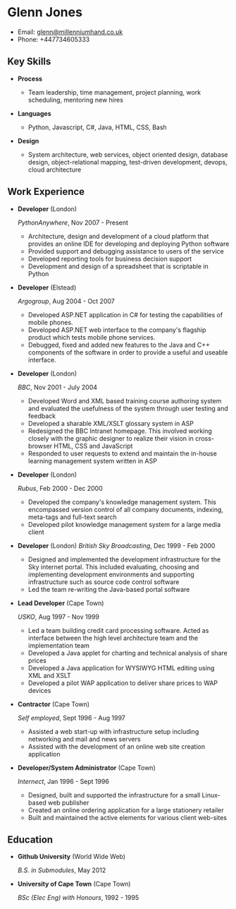 Glenn Jones
===========

* Email: glenn@millenniumhand.co.uk
* Phone: +447734605333


Key Skills
----------
*   **Process**
    - Team leadership, time management, project planning, work scheduling, mentoring new hires

*   **Languages**
    - Python, Javascript, C#, Java, HTML, CSS, Bash

*   **Design**
    - System architecture, web services, object oriented design, database
      design, object-relational mapping, test-driven development, devops, cloud architecture

Work Experience
---------------

*   **Developer** (London)

    *PythonAnywhere*, Nov 2007 - Present

    - Architecture, design and development of a cloud platform that provides an
      online IDE for developing and deploying Python software
    - Provided support and debugging assistance to users of the service
    - Developed reporting tools for business decision support
    - Development and design of a spreadsheet that is scriptable in Python

*   **Developer** (Elstead)

    *Argogroup*, Aug 2004 - Oct 2007

    - Developed ASP.NET application in C# for testing the capabilities of mobile
      phones.
    - Developed ASP.NET web interface to the company's flagship product which
      tests mobile phone services.
    - Debugged, fixed and added new features to the Java and C++ components of
      the software in order to provide a useful and useable interface.

*   **Developer** (London)

    *BBC*, Nov 2001 - July 2004

    - Developed Word and XML based training course authoring system and
      evaluated the usefulness of the system through user testing and feedback
    - Developed a sharable XML/XSLT glossary system in ASP
    - Redesigned the BBC Intranet homepage. This involved working closely with
      the graphic designer to realize their vision in cross-browser HTML, CSS
      and JavaScript
    - Responded to user requests to extend and maintain the in-house learning
      management system written in ASP

*   **Developer** (London)

    *Rubus*, Feb 2000 - Dec 2000

    - Developed the company's knowledge management system. This encompassed
      version control of all company documents, indexing, meta-tags and
      full-text search
    - Developed pilot knowledge management system for a large media client


*   **Developer** (London)
    *British Sky Broadcasting*, Dec 1999 - Feb 2000

    - Designed and implemented the development infrastructure for the Sky
      internet portal. This included evaluating, choosing and implementing
      development environments and supporting infrastructure such as source code
      control software
    - Led the team re-writing the Java-based portal software

*   **Lead Developer** (Cape Town)

    *USKO*, Aug 1997 - Nov 1999

    - Led a team building credit card processing software. Acted as interface
      between the high level architecture team and the implementation team
    - Developed a Java applet for charting and technical analysis of share
      prices
    - Developed a Java application for WYSIWYG HTML editing using XML and XSLT
    - Developed a pilot WAP application to deliver share prices to WAP devices

*   **Contractor** (Cape Town)

    *Self employed*, Sept 1996 - Aug 1997

    - Assisted a web start-up with infrastructure setup including networking and
      mail and news servers
    - Assisted with the development of an online web site creation application

*   **Developer/System Administrator** (Cape Town)

    *Internect*, Jan 1996 - Sept 1996

    - Designed, built and supported the infrastructure for a small Linux-based
      web publisher
    - Created an online ordering application for a large stationery retailer
    - Built and maintained the active elements for various client web-sites



Education
---------

*   **Github University** (World Wide Web)

    *B.S. in Submodules*, May 2012


*   **University of Cape Town** (Cape Town)

    *BSc (Elec Eng) with Honours*, 1992 - 1995
